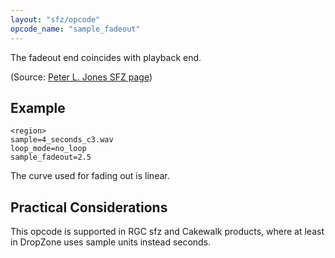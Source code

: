 ```yaml
---
layout: "sfz/opcode"
opcode_name: "sample_fadeout"
---
```

The fadeout end coincides with playback end.

(Source: [Peter L. Jones SFZ page](http://www.drealm.info/sfz/plj-sfz.xhtml))

## Example

```
<region>
sample=4_seconds_c3.wav
loop_mode=no_loop
sample_fadeout=2.5
```

The curve used for fading out is linear.

## Practical Considerations

This opcode is supported in RGC sfz and Cakewalk products, where at least in
DropZone uses sample units instead seconds.
